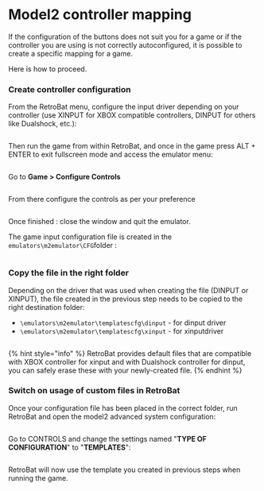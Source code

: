 # Model2 controller mapping

If the configuration of the buttons does not suit you for a game or if the controller you are using is not correctly autoconfigured, it is possible to create a specific mapping for a game.

Here is how to proceed.



### Create controller configuration

From the RetroBat menu, configure the input driver depending on your controller (use XINPUT for XBOX compatible controllers, DINPUT for others like Dualshock, etc.):

<div align="left">

<figure><img src="https://i.imgur.com/0joCHBX.png" alt=""><figcaption></figcaption></figure>

</div>

Then run the game from within RetroBat, and once in the game press ALT + ENTER to exit fullscreen mode and access the emulator menu:

<div align="left">

<figure><img src="https://i.imgur.com/MdPZYlG.png" alt=""><figcaption></figcaption></figure>

</div>

Go to **Game > Configure Controls**

<div align="left">

<figure><img src="https://i.imgur.com/Zklxxw2.png" alt=""><figcaption></figcaption></figure>

</div>

From there configure the controls as per your preference

<div align="left">

<figure><img src="https://i.imgur.com/mkomNgQ.png" alt=""><figcaption></figcaption></figure>

</div>

Once finished : close the window and quit the emulator.

The game input configuration file is created in the `emulators\m2emulator\CFG`folder :

<div align="left">

<figure><img src="https://i.imgur.com/VzxUIcv.png" alt=""><figcaption></figcaption></figure>

</div>

### Copy the file in the right folder

Depending on the driver that was used when creating the file (DINPUT or XINPUT), the file created in the previous step needs to be copied to the right destination folder:

* `\emulators\m2emulator\templatescfg\dinput` - for dinput driver
* `\emulators\m2emulator\templatescfg\xinput` - for xinputdriver

<div align="left">

<figure><img src="https://i.imgur.com/1OhA1pS.png" alt=""><figcaption></figcaption></figure>

</div>

{% hint style="info" %}
RetroBat provides default files that are compatible with XBOX controller for xinput and with Dualshock controller for dinput, you can safely erase these with your newly-created file.
{% endhint %}

### Switch on usage of custom files in RetroBat

Once your configuration file has been placed in the correct folder, run RetroBat and open the model2 advanced system configuration:

<div align="left">

<figure><img src="https://i.imgur.com/vo1MmDF.png" alt=""><figcaption></figcaption></figure>

</div>

Go to CONTROLS and change the settings named "**TYPE OF CONFIGURATION**" to "**TEMPLATES**":

<div align="left">

<figure><img src="https://i.imgur.com/b5XP7Gj.png" alt=""><figcaption></figcaption></figure>

</div>

RetroBat will now use the template you created in previous steps when running the game.
